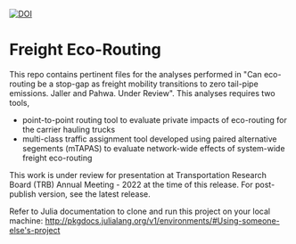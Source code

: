[![DOI](https://zenodo.org/badge/DOI/10.5281/zenodo.5140114.svg)](https://doi.org/10.5281/zenodo.5140095)

# Freight Eco-Routing
This repo contains pertinent files for the analyses performed in "Can eco-routing be a stop-gap as freight mobility transitions to zero tail-pipe emissions. Jaller and Pahwa. Under Review". This analyses requires two tools,
- point-to-point routing tool to evaluate private impacts of eco-routing for the carrier hauling trucks
- multi-class traffic assignment tool developed using paired alternative segements (mTAPAS) to evaluate network-wide effects of system-wide freight eco-routing

This work is under review for presentation at Transportation Research Board (TRB) Annual Meeting - 2022 at the time of this release. For post-publish version, see the latest release.

Refer to Julia documentation to clone and run this project on your local machine: http://pkgdocs.julialang.org/v1/environments/#Using-someone-else's-project 
